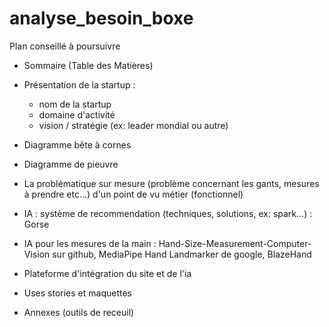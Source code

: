 # analyse_besoin_boxe
Plan conseillé à poursuivre 

- Sommaire (Table des Matières)
- Présentation de la startup : 
    - nom de la startup
    - domaine d'activité
    - vision / stratégie (ex: leader mondial ou autre)

- Diagramme bête à cornes
- Diagramme de pieuvre
- La problématique sur mesure (problème concernant les gants, mesures à prendre etc...) d'un point de vu métier (fonctionnel)
- IA : système de recommendation (techniques, solutions, ex: spark...) : Gorse
- IA pour les mesures de la main : Hand-Size-Measurement-Computer-Vision sur github, MediaPipe Hand Landmarker de google, BlazeHand
- Plateforme d'intégration du site et de l'ia
- Uses stories et maquettes
- Annexes (outils de receuil)